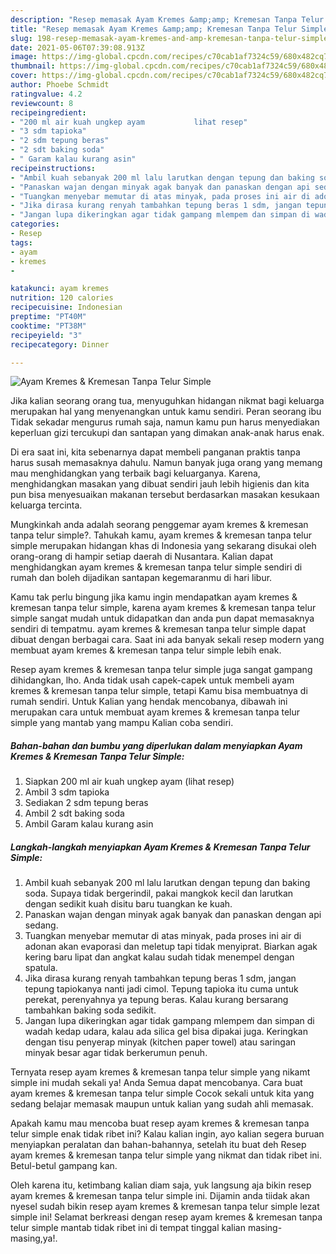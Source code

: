 ```yaml
---
description: "Resep memasak Ayam Kremes &amp;amp; Kremesan Tanpa Telur Simple yang sedap Untuk Jualan"
title: "Resep memasak Ayam Kremes &amp;amp; Kremesan Tanpa Telur Simple yang sedap Untuk Jualan"
slug: 198-resep-memasak-ayam-kremes-and-amp-kremesan-tanpa-telur-simple-yang-sedap-untuk-jualan
date: 2021-05-06T07:39:08.913Z
image: https://img-global.cpcdn.com/recipes/c70cab1af7324c59/680x482cq70/ayam-kremes-kremesan-tanpa-telur-simple-foto-resep-utama.jpg
thumbnail: https://img-global.cpcdn.com/recipes/c70cab1af7324c59/680x482cq70/ayam-kremes-kremesan-tanpa-telur-simple-foto-resep-utama.jpg
cover: https://img-global.cpcdn.com/recipes/c70cab1af7324c59/680x482cq70/ayam-kremes-kremesan-tanpa-telur-simple-foto-resep-utama.jpg
author: Phoebe Schmidt
ratingvalue: 4.2
reviewcount: 8
recipeingredient:
- "200 ml air kuah ungkep ayam           lihat resep"
- "3 sdm tapioka"
- "2 sdm tepung beras"
- "2 sdt baking soda"
- " Garam kalau kurang asin"
recipeinstructions:
- "Ambil kuah sebanyak 200 ml lalu larutkan dengan tepung dan baking soda. Supaya tidak bergerindil, pakai mangkok kecil dan larutkan dengan sedikit kuah disitu baru tuangkan ke kuah."
- "Panaskan wajan dengan minyak agak banyak dan panaskan dengan api sedang."
- "Tuangkan menyebar memutar di atas minyak, pada proses ini air di adonan akan evaporasi dan meletup tapi tidak menyiprat. Biarkan agak kering baru lipat dan angkat kalau sudah tidak menempel dengan spatula."
- "Jika dirasa kurang renyah tambahkan tepung beras 1 sdm, jangan tepung tapiokanya nanti jadi cimol. Tepung tapioka itu cuma untuk perekat, perenyahnya ya tepung beras. Kalau kurang bersarang tambahkan baking soda sedikit."
- "Jangan lupa dikeringkan agar tidak gampang mlempem dan simpan di wadah kedap udara, kalau ada silica gel bisa dipakai juga. Keringkan dengan tisu penyerap minyak (kitchen paper towel) atau saringan minyak besar agar tidak berkerumun penuh."
categories:
- Resep
tags:
- ayam
- kremes
- 

katakunci: ayam kremes  
nutrition: 120 calories
recipecuisine: Indonesian
preptime: "PT40M"
cooktime: "PT38M"
recipeyield: "3"
recipecategory: Dinner

---
```



![Ayam Kremes &amp; Kremesan Tanpa Telur Simple](https://img-global.cpcdn.com/recipes/c70cab1af7324c59/680x482cq70/ayam-kremes-kremesan-tanpa-telur-simple-foto-resep-utama.jpg)

Jika kalian seorang orang tua, menyuguhkan hidangan nikmat bagi keluarga merupakan hal yang menyenangkan untuk kamu sendiri. Peran seorang ibu Tidak sekadar mengurus rumah saja, namun kamu pun harus menyediakan keperluan gizi tercukupi dan santapan yang dimakan anak-anak harus enak.

Di era  saat ini, kita sebenarnya dapat membeli panganan praktis tanpa harus susah memasaknya dahulu. Namun banyak juga orang yang memang mau menghidangkan yang terbaik bagi keluarganya. Karena, menghidangkan masakan yang dibuat sendiri jauh lebih higienis dan kita pun bisa menyesuaikan makanan tersebut berdasarkan masakan kesukaan keluarga tercinta. 



Mungkinkah anda adalah seorang penggemar ayam kremes &amp; kremesan tanpa telur simple?. Tahukah kamu, ayam kremes &amp; kremesan tanpa telur simple merupakan hidangan khas di Indonesia yang sekarang disukai oleh orang-orang di hampir setiap daerah di Nusantara. Kalian dapat menghidangkan ayam kremes &amp; kremesan tanpa telur simple sendiri di rumah dan boleh dijadikan santapan kegemaranmu di hari libur.

Kamu tak perlu bingung jika kamu ingin mendapatkan ayam kremes &amp; kremesan tanpa telur simple, karena ayam kremes &amp; kremesan tanpa telur simple sangat mudah untuk didapatkan dan anda pun dapat memasaknya sendiri di tempatmu. ayam kremes &amp; kremesan tanpa telur simple dapat dibuat dengan berbagai cara. Saat ini ada banyak sekali resep modern yang membuat ayam kremes &amp; kremesan tanpa telur simple lebih enak.

Resep ayam kremes &amp; kremesan tanpa telur simple juga sangat gampang dihidangkan, lho. Anda tidak usah capek-capek untuk membeli ayam kremes &amp; kremesan tanpa telur simple, tetapi Kamu bisa membuatnya di rumah sendiri. Untuk Kalian yang hendak mencobanya, dibawah ini merupakan cara untuk membuat ayam kremes &amp; kremesan tanpa telur simple yang mantab yang mampu Kalian coba sendiri.

<!--inarticleads1-->

##### Bahan-bahan dan bumbu yang diperlukan dalam menyiapkan Ayam Kremes &amp; Kremesan Tanpa Telur Simple:

1. Siapkan 200 ml air kuah ungkep ayam           (lihat resep)
1. Ambil 3 sdm tapioka
1. Sediakan 2 sdm tepung beras
1. Ambil 2 sdt baking soda
1. Ambil  Garam kalau kurang asin




<!--inarticleads2-->

##### Langkah-langkah menyiapkan Ayam Kremes &amp; Kremesan Tanpa Telur Simple:

1. Ambil kuah sebanyak 200 ml lalu larutkan dengan tepung dan baking soda. Supaya tidak bergerindil, pakai mangkok kecil dan larutkan dengan sedikit kuah disitu baru tuangkan ke kuah.
1. Panaskan wajan dengan minyak agak banyak dan panaskan dengan api sedang.
1. Tuangkan menyebar memutar di atas minyak, pada proses ini air di adonan akan evaporasi dan meletup tapi tidak menyiprat. Biarkan agak kering baru lipat dan angkat kalau sudah tidak menempel dengan spatula.
1. Jika dirasa kurang renyah tambahkan tepung beras 1 sdm, jangan tepung tapiokanya nanti jadi cimol. Tepung tapioka itu cuma untuk perekat, perenyahnya ya tepung beras. Kalau kurang bersarang tambahkan baking soda sedikit.
1. Jangan lupa dikeringkan agar tidak gampang mlempem dan simpan di wadah kedap udara, kalau ada silica gel bisa dipakai juga. Keringkan dengan tisu penyerap minyak (kitchen paper towel) atau saringan minyak besar agar tidak berkerumun penuh.




Ternyata resep ayam kremes &amp; kremesan tanpa telur simple yang nikamt simple ini mudah sekali ya! Anda Semua dapat mencobanya. Cara buat ayam kremes &amp; kremesan tanpa telur simple Cocok sekali untuk kita yang sedang belajar memasak maupun untuk kalian yang sudah ahli memasak.

Apakah kamu mau mencoba buat resep ayam kremes &amp; kremesan tanpa telur simple enak tidak ribet ini? Kalau kalian ingin, ayo kalian segera buruan menyiapkan peralatan dan bahan-bahannya, setelah itu buat deh Resep ayam kremes &amp; kremesan tanpa telur simple yang nikmat dan tidak ribet ini. Betul-betul gampang kan. 

Oleh karena itu, ketimbang kalian diam saja, yuk langsung aja bikin resep ayam kremes &amp; kremesan tanpa telur simple ini. Dijamin anda tiidak akan nyesel sudah bikin resep ayam kremes &amp; kremesan tanpa telur simple lezat simple ini! Selamat berkreasi dengan resep ayam kremes &amp; kremesan tanpa telur simple mantab tidak ribet ini di tempat tinggal kalian masing-masing,ya!.

